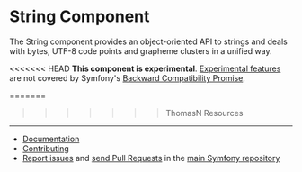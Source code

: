 String Component
================

The String component provides an object-oriented API to strings and deals
with bytes, UTF-8 code points and grapheme clusters in a unified way.

<<<<<<< HEAD
**This component is experimental**.
[Experimental features](https://symfony.com/doc/current/contributing/code/experimental.html)
are not covered by Symfony's
[Backward Compatibility Promise](https://symfony.com/doc/current/contributing/code/bc.html).

=======
>>>>>>> ThomasN
Resources
---------

  * [Documentation](https://symfony.com/doc/current/components/string.html)
  * [Contributing](https://symfony.com/doc/current/contributing/index.html)
  * [Report issues](https://github.com/symfony/symfony/issues) and
    [send Pull Requests](https://github.com/symfony/symfony/pulls)
    in the [main Symfony repository](https://github.com/symfony/symfony)
